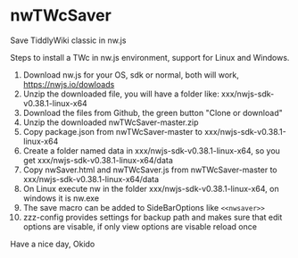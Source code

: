 # nwTWcSaver
Save TiddlyWiki classic in nw.js

Steps to install a TWc in nw.js environment, support for Linux and Windows.

1. Download nw.js for your OS, sdk or normal, both will work, https://nwjs.io/dowloads 
2. Unzip the downloaded file, you will have a folder like: xxx/nwjs-sdk-v0.38.1-linux-x64 
3. Download the files from Github, the green button "Clone or download"
4. Unzip the downloaded nwTWcSaver-master.zip 
5. Copy package.json from nwTWcSaver-master to xxx/nwjs-sdk-v0.38.1-linux-x64
6. Create a folder named data in xxx/nwjs-sdk-v0.38.1-linux-x64, so you get xxx/nwjs-sdk-v0.38.1-linux-x64/data
7. Copy nwSaver.html and nwTWcSaver.js from nwTWcSaver-master to xxx/nwjs-sdk-v0.38.1-linux-x64/data
8. On Linux execute nw in the folder xxx/nwjs-sdk-v0.38.1-linux-x64, on windows it is nw.exe
9. The save macro can be added to SideBarOptions like ```<<nwsaver>>```
10. zzz-config provides settings for backup path and makes sure that edit options are visable, if only view options are visable reload once


Have a nice day, Okido
